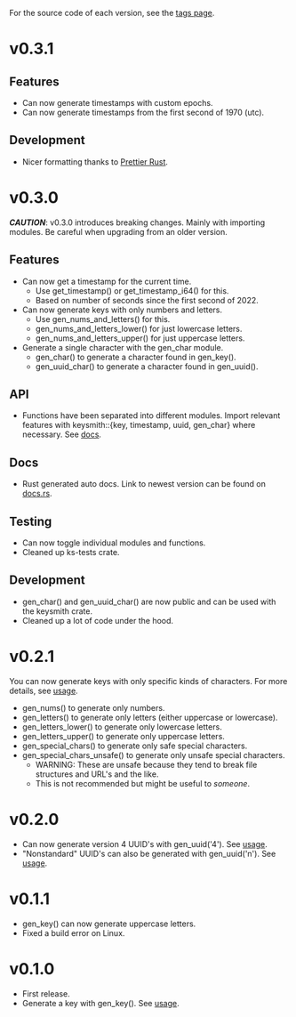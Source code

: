 For the source code of each version, see the [tags page](https://github.com/njshockey/keysmith-rs/tags).

# v0.3.1

## Features

-   Can now generate timestamps with custom epochs.
-   Can now generate timestamps from the first second of 1970 (utc).

## Development

-   Nicer formatting thanks to [Prettier Rust](https://marketplace.visualstudio.com/items?itemName=jinxdash.prettier-rust).

# v0.3.0

**_CAUTION_**: v0.3.0 introduces breaking changes. Mainly with importing modules. Be careful when upgrading from an older version.

## Features

-   Can now get a timestamp for the current time.
    -   Use get_timestamp() or get_timestamp_i64() for this.
    -   Based on number of seconds since the first second of 2022.
-   Can now generate keys with only numbers and letters.
    -   Use gen_nums_and_letters() for this.
    -   gen_nums_and_letters_lower() for just lowercase letters.
    -   gen_nums_and_letters_upper() for just uppercase letters.
-   Generate a single character with the gen_char module.
    -   gen_char() to generate a character found in gen_key().
    -   gen_uuid_char() to generate a character found in gen_uuid().

## API

-   Functions have been separated into different modules. Import relevant features with keysmith::{key, timestamp, uuid, gen_char} where necessary. See [docs](https://docs.rs/keysmith/latest/keysmith/).

## Docs

-   Rust generated auto docs. Link to newest version can be found on [docs.rs](https://docs.rs/keysmith/latest/keysmith/).

## Testing

-   Can now toggle individual modules and functions.
-   Cleaned up ks-tests crate.

## Development

-   gen_char() and gen_uuid_char() are now public and can be used with the keysmith crate.
-   Cleaned up a lot of code under the hood.

# v0.2.1

You can now generate keys with only specific kinds of characters. For more details, see [usage](README.md#usage).

-   gen_nums() to generate only numbers.
-   gen_letters() to generate only letters (either uppercase or lowercase).
-   gen_letters_lower() to generate only lowercase letters.
-   gen_letters_upper() to generate only uppercase letters.
-   gen_special_chars() to generate only safe special characters.
-   gen_special_chars_unsafe() to generate only unsafe special characters.
    -   WARNING: These are unsafe because they tend to break file structures and URL's and the like.
    -   This is not recommended but might be useful to _someone_.

# v0.2.0

-   Can now generate version 4 UUID's with gen_uuid('4'). See [usage](README.md#usage).
-   "Nonstandard" UUID's can also be generated with gen_uuid('n'). See [usage](README.md#usage).

# v0.1.1

-   gen_key() can now generate uppercase letters.
-   Fixed a build error on Linux.

# v0.1.0

-   First release.
-   Generate a key with gen_key(). See [usage](README.md#usage).
